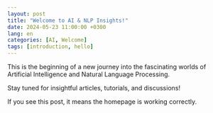 ```yaml
---
layout: post
title: "Welcome to AI & NLP Insights!"
date: 2024-05-23 11:00:00 +0300
lang: en
categories: [AI, Welcome]
tags: [introduction, hello]
---
```


This is the beginning of a new journey into the fascinating worlds of Artificial Intelligence and Natural Language Processing.

Stay tuned for insightful articles, tutorials, and discussions!

If you see this post, it means the homepage is working correctly. 